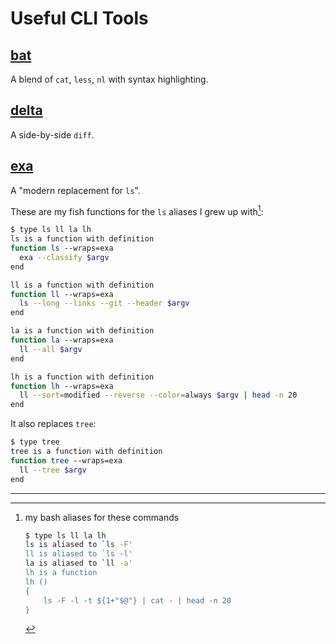 # Useful CLI Tools

## [bat][bat]

A blend of `cat`, `less`, `nl` with syntax highlighting.

## [delta][delta]

A side-by-side `diff`.

## [exa][exa]

A "modern replacement for `ls`".

These are my fish functions for the `ls` aliases I grew up with[^1]:
```sh
$ type ls ll la lh
ls is a function with definition
function ls --wraps=exa
  exa --classify $argv
end

ll is a function with definition
function ll --wraps=exa
  ls --long --links --git --header $argv
end

la is a function with definition
function la --wraps=exa
  ll --all $argv
end

lh is a function with definition
function lh --wraps=exa
  ll --sort=modified --reverse --color=always $argv | head -n 20
end
```

It also replaces `tree`:
```sh
$ type tree
tree is a function with definition
function tree --wraps=exa
  ll --tree $argv
end
```
---

[bat]: https://github.com/sharkdp/bat
[delta]: https://dandavison.github.io/delta/
[exa]: https://the.exa.website

[^1]: my bash aliases for these commands

    ```bash
    $ type ls ll la lh
    ls is aliased to `ls -F'
    ll is aliased to `ls -l'
    la is aliased to `ll -a'
    lh is a function
    lh ()
    {
        ls -F -l -t ${1+"$@"} | cat - | head -n 20
    }
    ```
